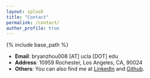 ```yaml
---
layout: splash
title: "Contact"
permalink: /contact/
author_profile: true
---
```


{% include base_path %}

- **Email**: bryanzhou008 [AT] ucla [DOT] edu
- **Address**: 10959 Rochester, Los Angeles, CA, 90024
- **Others**: You can also find me at [LinkedIn](https://www.linkedin.com/in/yu-zhou-997359178/) and [Github](https://github.com/bryanzhou008).

